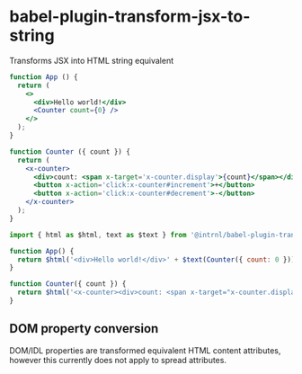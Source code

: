 # babel-plugin-transform-jsx-to-string

Transforms JSX into HTML string equivalent

```jsx
function App () {
  return (
    <>
      <div>Hello world!</div>
      <Counter count={0} />
    </>
  );
}

function Counter ({ count }) {
  return (
    <x-counter>
      <div>count: <span x-target='x-counter.display'>{count}</span></div>
      <button x-action='click:x-counter#increment'>+</button>
      <button x-action='click:x-counter#decrement'>-</button>
    </x-counter>
  );
}
```

```js
import { html as $html, text as $text } from '@intrnl/babel-plugin-transform-jsx-to-string/runtime';

function App() {
  return $html('<div>Hello world!</div>' + $text(Counter({ count: 0 })) + '');
}

function Counter({ count }) {
  return $html('<x-counter><div>count: <span x-target="x-counter.display">' + $text(count) + '</span></div><button x-action="click:x-counter#increment">+</button><button x-action="click:x-counter#decrement">-</button></x-counter>');
}
```

## DOM property conversion

DOM/IDL properties are transformed equivalent HTML content attributes, however
this currently does not apply to spread attributes.
